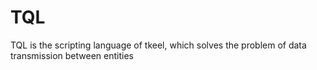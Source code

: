 # TQL

TQL is the scripting language of tkeel, which solves the problem of data transmission between entities